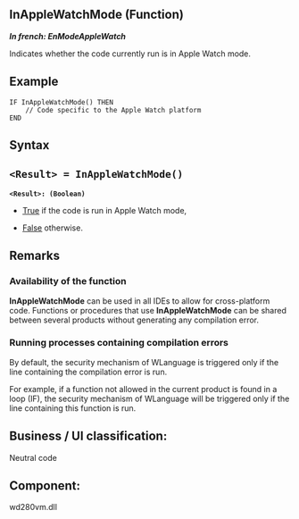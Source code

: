 


## InAppleWatchMode (Function)

***In french: EnModeAppleWatch***



<a name="XUse"></a>
<a name="Use"></a>
<a name="description"></a>
Indicates whether the code currently run is in Apple Watch mode.


<a name="Example1"></a>
<a name="sample_code"></a>

## Example


```wl
IF InAppleWatchMode() THEN
	// Code specific to the Apple Watch platform
END
```

<a name="XSYNTAX"></a>

## Syntax
<a name="SYNTAX1"></a>

`<Result> = InAppleWatchMode()`
---

**`<Result>: (Boolean)`**



- <u><u><u><u>True</u></u></u></u> if the code is run in Apple Watch mode, 

- <u><u><u><u>False</u></u></u></u> otherwise.






<a name="NOTE0"></a>
<a name="NOTE0_1"></a>

## Remarks


### Availability of the function
<a name="availability_the_function_ELTPARAGRAPHE000189"></a>

**InAppleWatchMode** can be used in all IDEs to allow for cross-platform code. Functions or procedures that use **InAppleWatchMode** can be shared between several products without generating any compilation error.
<a name="NOTE0_2"></a>


### Running processes containing compilation errors
<a name="running_processes_containing_compilation_errors_ELTPARAGRAPHE000203"></a>

By default, the security mechanism of WLanguage is triggered only if the line containing the compilation error is run.

For example, if a function not allowed in the current product is found in a loop (IF), the security mechanism of WLanguage will be triggered only if the line containing this function is run.

<a name="XComponent"></a>

## Business / UI classification:
Neutral code
## Component:
wd280vm.dll
